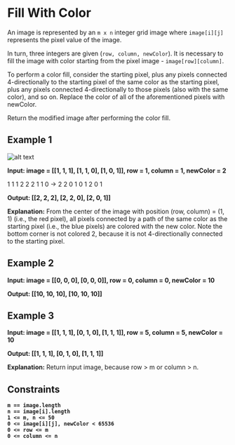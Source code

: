 # Fill With Color

An image is represented by an `m x n` integer grid image where `image[i][j]` represents the pixel value of the image. 

In turn, three integers are given (`row, column, newColor`). It is necessary to fill the image with color starting from the pixel image - `image[row][column]`.

To perform a color fill, consider the starting pixel, plus any pixels connected 4-directionally to the starting pixel of the same color as the starting pixel, plus any pixels connected 4-directionally to those pixels (also with the same color), and so on. Replace the color of all of the aforementioned pixels with newColor.

Return the modified image after performing the color fill.

## Example 1

![alt text](https://i.ibb.co/vYS16VP/example.png)

**Input: image = [[1, 1, 1], [1, 1, 0], [1, 0, 1]], row = 1, column = 1, newColor = 2**

1 1 1       2 2 2
1 1 0  -> 2 2 0
1 0 1       2 0 1

**Output: [[2, 2, 2], [2, 2, 0], [2, 0, 1]]**

**Explanation:** From the center of the image with position (row, column) = (1, 1) (i.e., the red pixel), all pixels connected by a path of the same color as the starting pixel (i.e., the blue pixels) are colored with the new color.
Note the bottom corner is not colored 2, because it is not 4-directionally connected to the starting pixel.

## Example 2

**Input: image = [[0, 0, 0], [0, 0, 0]], row = 0, column = 0, newColor = 10**

**Output: [[10, 10, 10], [10, 10, 10]]**

## Example 3

**Input: image = [[1, 1, 1], [0, 1, 0], [1, 1, 1]], row = 5, column = 5, newColor = 10**

**Output: [[1, 1, 1], [0, 1, 0], [1, 1, 1]]**

**Explanation:** Return input image, because row > m or column > n.

## Constraints

**`m == image.length`**  
**`n == image[i].length`**  
**`1 <= m, n <= 50`**  
**`0 <= image[i][j], newColor < 65536`**  
**`0 <= row <= m`**  
**`0 <= column <= n`**  
